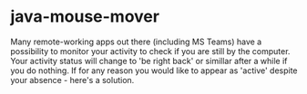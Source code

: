 # java-mouse-mover
Many remote-working apps out there (including MS Teams) have a possibility to monitor your activity to check if you are still by the computer. Your activity status will change to 'be right back' or simillar after a while if you do nothing. If for any reason you would like to appear as 'active' despite your absence - here's a solution. 

